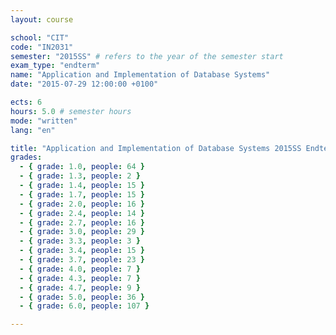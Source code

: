 ```yaml
---
layout: course

school: "CIT"
code: "IN2031"
semester: "2015SS" # refers to the year of the semester start
exam_type: "endterm"
name: "Application and Implementation of Database Systems"
date: "2015-07-29 12:00:00 +0100"

ects: 6
hours: 5.0 # semester hours
mode: "written"
lang: "en"

title: "Application and Implementation of Database Systems 2015SS Endterm"
grades:
  - { grade: 1.0, people: 64 }
  - { grade: 1.3, people: 2 }
  - { grade: 1.4, people: 15 }
  - { grade: 1.7, people: 15 }
  - { grade: 2.0, people: 16 }
  - { grade: 2.4, people: 14 }
  - { grade: 2.7, people: 16 }
  - { grade: 3.0, people: 29 }
  - { grade: 3.3, people: 3 }
  - { grade: 3.4, people: 15 }
  - { grade: 3.7, people: 23 }
  - { grade: 4.0, people: 7 }
  - { grade: 4.3, people: 7 }
  - { grade: 4.7, people: 9 }
  - { grade: 5.0, people: 36 }
  - { grade: 6.0, people: 107 }

---
```

